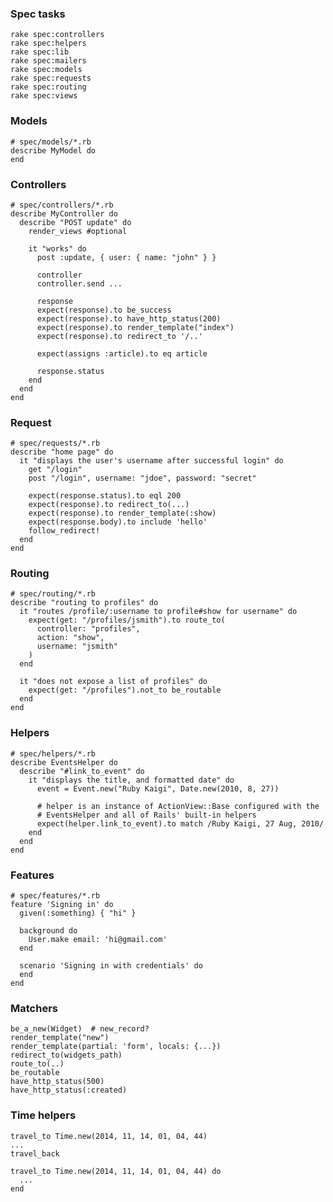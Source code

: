 ### Spec tasks

    rake spec:controllers
    rake spec:helpers
    rake spec:lib
    rake spec:mailers
    rake spec:models
    rake spec:requests
    rake spec:routing
    rake spec:views

### Models

    # spec/models/*.rb
    describe MyModel do
    end

### Controllers

    # spec/controllers/*.rb
    describe MyController do
      describe "POST update" do
        render_views #optional

        it "works" do
          post :update, { user: { name: "john" } }

          controller
          controller.send ...

          response
          expect(response).to be_success
          expect(response).to have_http_status(200)
          expect(response).to render_template("index")
          expect(response).to redirect_to '/..'

          expect(assigns :article).to eq article

          response.status
        end
      end
    end

### Request

    # spec/requests/*.rb
    describe "home page" do
      it "displays the user's username after successful login" do
        get "/login"
        post "/login", username: "jdoe", password: "secret"

        expect(response.status).to eql 200
        expect(response).to redirect_to(...)
        expect(response).to render_template(:show)
        expect(response.body).to include 'hello'
        follow_redirect!
      end
    end

### Routing

    # spec/routing/*.rb
    describe "routing to profiles" do
      it "routes /profile/:username to profile#show for username" do
        expect(get: "/profiles/jsmith").to route_to(
          controller: "profiles",
          action: "show",
          username: "jsmith"
        )
      end

      it "does not expose a list of profiles" do
        expect(get: "/profiles").not_to be_routable
      end
    end

### Helpers

    # spec/helpers/*.rb
    describe EventsHelper do
      describe "#link_to_event" do
        it "displays the title, and formatted date" do
          event = Event.new("Ruby Kaigi", Date.new(2010, 8, 27))

          # helper is an instance of ActionView::Base configured with the
          # EventsHelper and all of Rails' built-in helpers
          expect(helper.link_to_event).to match /Ruby Kaigi, 27 Aug, 2010/
        end
      end
    end

### Features

    # spec/features/*.rb
    feature 'Signing in' do
      given(:something) { "hi" }

      background do
        User.make email: 'hi@gmail.com'
      end

      scenario 'Signing in with credentials' do
      end
    end

### Matchers

    be_a_new(Widget)  # new_record?
    render_template("new")
    render_template(partial: 'form', locals: {...})
    redirect_to(widgets_path)
    route_to(..)
    be_routable
    have_http_status(500)
    have_http_status(:created)

### Time helpers

    travel_to Time.new(2014, 11, 14, 01, 04, 44)
    ...
    travel_back

    travel_to Time.new(2014, 11, 14, 01, 04, 44) do
      ...
    end

